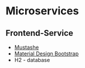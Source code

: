 # Microservices

## Frontend-Service
* [Mustashe](https://github.com/mjeanroy/springmvc-mustache)
* [Material Design Bootstrap](http://mdbootstrap.com)
* H2 - database
